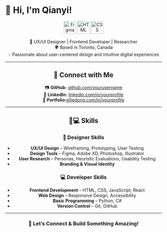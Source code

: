 # 👋 Hi, I'm Qianyi!

<div align="center">
  <img src="https://cdn.jsdelivr.net/gh/devicons/devicon/icons/figma/figma-original.svg" alt="Figma" width="40px"/>
  <img src="https://cdn.jsdelivr.net/gh/devicons/devicon/icons/html5/html5-original.svg" alt="HTML" width="40px"/>
  <img src="https://cdn.jsdelivr.net/gh/devicons/devicon/icons/css3/css3-original.svg" alt="CSS" width="40px"/>


🚀 UX/UI Designer | Frontend Developer | Researcher  
🌍 Based in Toronto, Canada  
💡 Passionate about user-centered design and intuitive digital experiences  

---

## 🔗 Connect with Me
📷 **GitHub:** [github.com/yourusername](https://github.com/Elliedd-26)  
💼 **LinkedIn:** [linkedin.com/in/yourprofile](https://www.linkedin.com/in/ellie-dong/)  
🎨 **Portfolio:**[elliedong.com/in/yourprofile](https://framer.com/projects/Ellie-portfolio--103Dy0CJWrwkV5ePjYCe-dl7L9?node=SEjQ8MFjl/)

---
## 🎨💻 Skills  

### 🎨 Designer Skills  
- **UX/UI Design** – Wireframing, Prototyping, User Testing  
- **Design Tools** – Figma, Adobe XD, Photoshop, Illustrator  
- **User Research** – Personas, Heuristic Evaluations, Usability Testing  
- **Branding & Visual Identity**  

### 💻 Developer Skills  
- **Frontend Development** – HTML, CSS, JavaScript, React  
- **Web Design** – Responsive Design, Accessibility  
- **Basic Programming** – Python, C#  
- **Version Control** – Git, GitHub  

---
### 🚀 **Let’s Connect & Build Something Amazing!**
